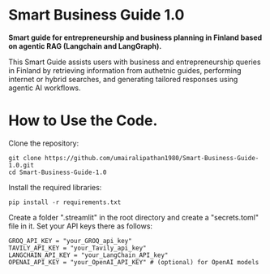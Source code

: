 # Smart Business Guide 1.0
**Smart guide for entrepreneurship and business planning in Finland based on agentic RAG (Langchain and LangGraph).**   

This Smart Guide assists users with business and entrepreneurship queries in Finland by retrieving information from authetnic guides, performing internet or hybrid searches, and generating tailored responses using agentic AI workflows.

# How to Use the Code.
Clone the repository:
   ```
   git clone https://github.com/umairalipathan1980/Smart-Business-Guide-1.0.git
   cd Smart-Business-Guide-1.0
   ```
Install the required libraries:
   ```
   pip install -r requirements.txt
   ```
Create a folder ".streamlit" in the root directory and create a "secrets.toml" file in it. Set your API keys there as follows:
   ```
   GROQ_API_KEY = "your_GROQ_api_key"
   TAVILY_API_KEY = "your_Tavily_api_key"
   LANGCHAIN_API_KEY = "your_LangChain_API_key"
   OPENAI_API_KEY = "your_OpenAI_API_KEY" # (optional) for OpenAI models
   ```

